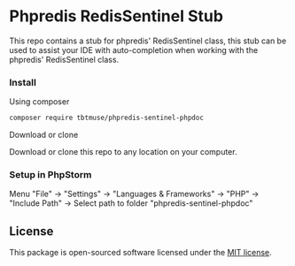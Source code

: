# Phpredis RedisSentinel Stub

This repo contains a stub for phpredis' RedisSentinel class, this stub can be used to assist your IDE with 
auto-completion when working with the phpredis' RedisSentinel class.

### Install
Using composer

```bash
composer require tbtmuse/phpredis-sentinel-phpdoc
```

Download or clone

Download or clone this repo to any location on your computer.

### Setup in PhpStorm
Menu "File" -> "Settings" -> "Languages & Frameworks" -> "PHP" -> "Include Path" -> Select path to folder "phpredis-sentinel-phpdoc"

## License

This package is open-sourced software licensed under the [MIT license](LICENSE.md).
